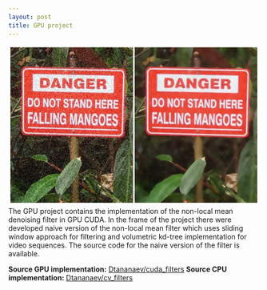 ```yaml
---
layout: post
title: GPU project
---
```

<img src="https://github.com/Dtananaev/cv_filters/raw/master/pictures/NLM.JPG" class="teaser-img"/>
The GPU project contains the implementation of the non-local mean denoising filter in GPU CUDA. In the frame of the project there were developed naive version of the non-local mean filter which uses sliding window approach for filtering and volumetric kd-tree implementation for video sequences.
The source code for the naive version of the filter is available.

**Source GPU implementation:** [Dtananaev/cuda_filters](https://github.com/Dtananaev/cuda_filters)
**Source CPU implementation:** [Dtananaev/cv_filters](https://github.com/Dtananaev/cv_filters)



